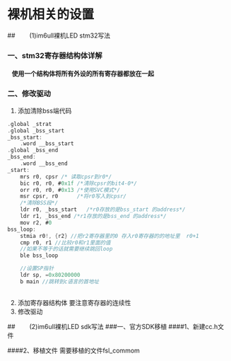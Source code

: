 # 裸机相关的设置
##　&nbsp;　(1)im6ull裸机LED stm32写法
### 一、stm32寄存器结构体详解
#### &nbsp;&nbsp; 使用一个结构体将所有外设的所有寄存器都放在一起
### 二、修改驱动
1. 添加清除bss端代码
```c
.global _strat
.global _bss_start
_bss_start:
    .word __bss_start
.global _bss_end
_bss_end:
    .word __bss_end
_start:
    mrs r0, cpsr /* 读取cpsr到r0*/
    bic r0, r0, #0x1f /*清除cpsr的bit4-0*/
    orr r0, r0, #0x13 /*使用SVC模式*/
    msr cpsr, r0      /*将r0写入到cpsr/
    /*清除BSS段*/
    ldr r0, _bss_start   /*r0存放的是bss_start 的address*/
    ldr r1, _bss_end /*r1存放的是bss_end 的address*/
    mov r2, #0
bss_loop:
    stmia r0!, {r2} //把r2寄存器里的0 存入r0寄存器的的地址里  r0+1
    cmp r0, r1 //比较r0和r1里面的值
    //如果不等于的话就需要继续跳回loop
    ble bss_loop

    //设置SP指针
    ldr sp, =0x80200000
    b main //跳转到c语言的首地址
    

````   
2. 添加寄存器结构体
   要注意寄存器的连续性
3. 修改驱动

##　&nbsp;　(2)im6ull裸机LED sdk写法
###一、官方SDK移植
####1、新建cc.h文件
 
####2、移植文件
   需要移植的文件fsl_commom

